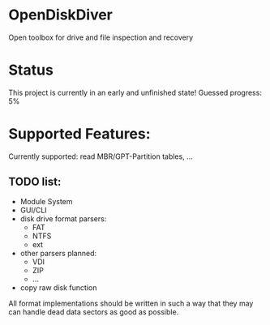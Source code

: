 # OpenDiskDiver
Open toolbox for drive and file inspection and recovery

# Status
This project is currently in an early and unfinished state!
Guessed progress: 5%

# Supported Features:
Currently supported: read MBR/GPT-Partition tables, ...

## TODO list:
- Module System
- GUI/CLI
- disk drive format parsers:
    - FAT
    - NTFS
    - ext
- other parsers planned:
    - VDI
    - ZIP
    - ...
- copy raw disk function

All format implementations should be written in such a way that they may can handle dead data sectors as good as possible.
